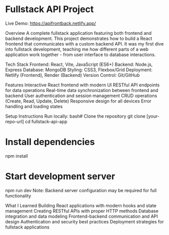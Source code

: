 # Fullstack API Project 

Live Demo: https://apifrontback.netlify.app/

Overview
A complete fullstack application featuring both frontend and backend development. This project demonstrates how to build a React frontend that communicates with a custom backend API. It was my first dive into fullstack development, teaching me how different parts of a web application work together - from user interface to database interactions.

Tech Stack
Frontend: React, Vite, JavaScript (ES6+)
Backend: Node.js, Express
Database: MongoDB
Styling: CSS3, Flexbox/Grid
Deployment: Netlify (Frontend), Render (Backend)
Version Control: Git/GitHub

Features
Interactive React frontend with modern UI
RESTful API endpoints for data operations
Real-time data synchronization between frontend and backend
User authentication and session management
CRUD operations (Create, Read, Update, Delete)
Responsive design for all devices
Error handling and loading states

Setup Instructions
Run locally:
bash# Clone the repository
git clone [your-repo-url]
cd fullstack-api-app

# Install dependencies
npm install

# Start development server
npm run dev
Note: Backend server configuration may be required for full functionality

What I Learned
Building React applications with modern hooks and state management
Creating RESTful APIs with proper HTTP methods
Database integration and data modeling
Frontend-backend communication and API design
Authentication and security best practices
Deployment strategies for fullstack applications

